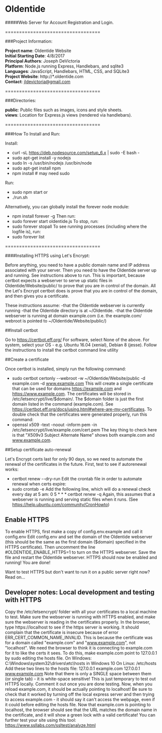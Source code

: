 # Oldentide

#####Web Server for Account Registration and Login.

==================================

###Project Information:

**Project name**: Oldentide Website<br>
**Initial Starting Date**: 4/8/2017<br>
**Principal Authors**: Joseph DeVictoria<br>
**Platform**: Node.js running Express, Handlebars, and sqlite3<br>
**Languages**: JavaScript, Handlebars, HTML, CSS, and SQLite3<br>
**Project Website**: http://*.oldentide.com<br>
**Contact**: jldevictoria@gmail.com

==================================

###Directories:

**public**:             Public files such as images, icons and style sheets.<br>
**views**:              Location for Express.js views (rendered via handlebars).<br>

==================================

###How To Install and Run:

Install:

* curl -sL https://deb.nodesource.com/setup_6.x | sudo -E bash -
* sudo apt-get install -y nodejs
* sudo ln -s /usr/bin/nodejs /usr/bin/node
* sudo apt-get install npm
* npm install       # may need sudo

Run:

* sudo npm start
or
* ./run.sh

Alternatively, you can globally install the forever node module:
* npm install forever -g
Then run:
* sudo forever start oldentide.js
To stop, run:
* sudo forever stopall
To see running processes (including where the logfile is), run:
* sudo forever list

==================================

####Installing HTTPS using Let's Encrypt:

Before anything, you need to have a public domain name and IP address associated with your server.
Then you need to have the Oldentide server up and running. See instructions above to run.
This is important, because certbot expects a webserver to serve up static files in Oldentide/Website/public/
to prove that you are in control of the domain.
All the Let's Encrypt certbot does is prove that you are in control of the domain, and then gives you a certificate.

These instructions assume:
-that the Oldentide webserver is currently running
-that the Oldentide directory is at ~/Oldentide.
-that the Oldentide webserver is running at domain example.com
(i.e. the example.com/ webroot is pointed to ~/Oldentide/Website/public/)


##Install certbot

Go to https://certbot.eff.org/
For software, select None of the above.
For system, select your OS - e.g. Ubuntu 16.04 (xenial), Debian 8 (jesse).
Follow the instructions to install the certbot command line utility


##Create a certificate

Once certbot is installed, simply run the following command:
* sudo certbot certonly --webroot -w ~/Oldentide/Website/public -d example.com -d www.example.com
This will create a single certificate that can be used for domains https://example.com and https://www.example.com.
The certificates will be stored in /etc/letsencrypt/live/$domain/.
The $domain folder is just the first domain listed in the command (example.com).
See https://certbot.eff.org/docs/using.html#where-are-my-certificates.
To double check that the certificates were generated properly, run this command:
* openssl x509 -text -noout -inform pem -in /etc/letsencrypt/live/example.com/cert.pem
The key thing to check here is that "X509v3 Subject Alternate Name" shows both example.com and www.example.com.


##Setup certificate auto-renewal

Let's Encrypt certs last for only 90 days, so we need to automate the renewal of the certificates in the future.
First, test to see if autorenewal works:
* certbot renew --dry-run
Edit the crontab file in order to automate renewal when certs expire:
* sudo crontab -e
Add the following line, which will do a renewal check every day at 5 am:
0 5 * * * certbot renew -q
Again, this assumes that a webserver is running and serving static files when it runs.
(See https://help.ubuntu.com/community/CronHowto)


## Enable HTTPS

To enable HTTPS, first make a copy of config.env.example and call it config.env
Edit config.env and set the domain of the Oldentide webserver
(this should be the same as the first domain ($domain) specified in the HTTPS certificate).
Then uncomment the line #OLDENTIDE_ENABLE_HTTPS=1 to turn on the HTTPS webserver.
Save the file and restart the Oldentide webserver.
HTTPS should now be enabled and running! You are done!

Want to test HTTPS but don't want to run it on a public server right now? Read on...


## Developer notes: Local development and testing with HTTPS

Copy the /etc/letsencrypt/ folder with all your certificates to a local machine to test.
Make sure the webserver is running with HTTPS enabled, and make sure the
webserver is reading in the certificates properly.
In the browser, type https://localhost to see if the https server is working.
It should complain that the certificate is insecure because of error ERR_CERT_COMMON_NAME_INVALID.
This is because the certificate was for a domain called "example.com" and "www.example.com", not "localhost".
We need the browser to think it is connecting to example.com for it to like the certs it sees.
To do this, make example.com point to 127.0.0.1 by sudo editing the hosts file.
On Windows: C:\Windows\system32\drivers\etc\hosts in Windows 10
On Linux: /etc/hosts
Add these two lines to the hosts file:
    127.0.0.1 example.com
    127.0.0.1 www.example.com
Note that there is only a SINGLE space between them (or single tab) - it is white-space sensitive!
This is just temporary to test out HTTPS locally. Comment it out once you are done testing.
Now, when you reload example.com, it should be actually pointing to localhost!
Be sure to check that it worked by turning off the local express server and then trying to access example.com -
it should say it can't access the webpage, even if it could before editing the hosts file.
Now that example.com is pointing to localhost, the browser should see that the URL matches the domain name
in the certificate, and it will show a green lock with a valid certificate!
You can further test your site using this tool:
    https://www.ssllabs.com/ssltest/analyze.html

